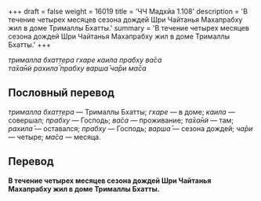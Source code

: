 +++
draft = false
weight = 16019
title = 'ЧЧ Мадхйа 1.108'
description = 'В течение четырех месяцев сезона дождей Шри Чайтанья Махапрабху жил в доме Трималлы Бхатты.'
summary = 'В течение четырех месяцев сезона дождей Шри Чайтанья Махапрабху жил в доме Трималлы Бхатты.'
+++

_трималла бхат̣т̣ера гхаре каила прабху ва̄са  
та̄ха̄н̃и рахила̄ прабху варша̄ ча̄ри ма̄са_

## Пословный перевод

_трималла_ _бхат̣т̣ера_ — Трималлы Бхатты; _гхаре_ — в доме; _каила_ — совершал; _прабху_ — Господь; _ва̄са_ — проживание; _та̄ха̄н̃и_ — там; _рахила̄_ — оставался; _прабху_ — Господь; _варша̄_ — сезона дождей; _ча̄ри_ — четыре; _ма̄са_ — месяца.

## Перевод

**В течение четырех месяцев сезона дождей Шри Чайтанья Махапрабху жил в доме Трималлы Бхатты.**
